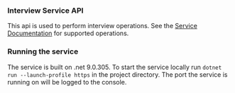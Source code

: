 ### Interview Service API
This api is used to perform interview operations. See the [Service Documentation](swagger-api.yaml) for supported operations.

### Running the service
The service is built on .net 9.0.305. To start the service locally run `dotnet run --launch-profile https` in the project directory. The port the service is running on will be logged to the console.